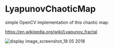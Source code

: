 # LyapunovChaoticMap
simple OpenCV implementation of this chaotic map:

https://en.wikipedia.org/wiki/Lyapunov_fractal

![display image_screenshot_18 05 2018](https://user-images.githubusercontent.com/15786772/40291005-5675bbec-5cc2-11e8-97bf-2c4b0a4c7da9.png)
